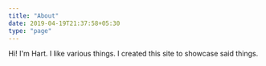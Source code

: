 ```yaml
---
title: "About"
date: 2019-04-19T21:37:58+05:30
type: "page"
---
```


Hi! I'm Hart. I like various things. I created this site to showcase said things.
